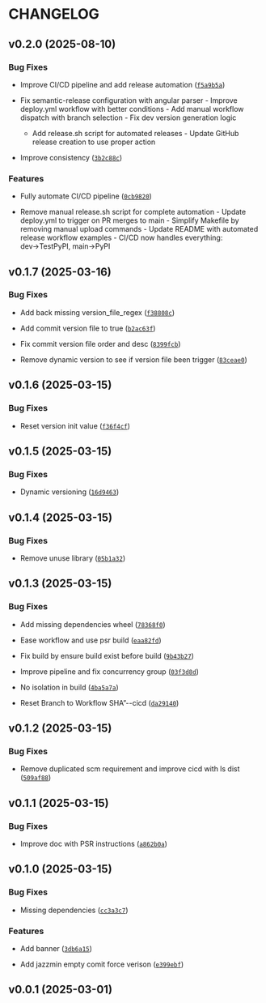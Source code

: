 # CHANGELOG


## v0.2.0 (2025-08-10)

### Bug Fixes

- Improve CI/CD pipeline and add release automation
  ([`f5a9b5a`](https://github.com/yaninsanity/django-user-starter/commit/f5a9b5aaccdad328e08d6f3720278c17440999c0))

- Fix semantic-release configuration with angular parser - Improve deploy.yml workflow with better
  conditions - Add manual workflow dispatch with branch selection - Fix dev version generation logic
  - Add release.sh script for automated releases - Update GitHub release creation to use proper
  action

- Improve consistency
  ([`3b2c88c`](https://github.com/yaninsanity/django-user-starter/commit/3b2c88c59546eb4400162f49eb691b38c6d8851d))

### Features

- Fully automate CI/CD pipeline
  ([`0cb9820`](https://github.com/yaninsanity/django-user-starter/commit/0cb982026563e1f15e6136d5d6439193cdcaa4cc))

- Remove manual release.sh script for complete automation - Update deploy.yml to trigger on PR
  merges to main - Simplify Makefile by removing manual upload commands - Update README with
  automated release workflow examples - CI/CD now handles everything: dev→TestPyPI, main→PyPI


## v0.1.7 (2025-03-16)

### Bug Fixes

- Add back missing version_file_regex
  ([`f38808c`](https://github.com/yaninsanity/django-user-starter/commit/f38808c4dbf1bf7413e84092a381bbdfd43ad3b9))

- Add commit version file to true
  ([`b2ac63f`](https://github.com/yaninsanity/django-user-starter/commit/b2ac63f099c26b208af356059b098be82ada3bdc))

- Fix commit version file order and desc
  ([`8399fcb`](https://github.com/yaninsanity/django-user-starter/commit/8399fcb390780f072af2945cda2a28b32c4067cc))

- Remove dynamic version to see if version file been trigger
  ([`83ceae0`](https://github.com/yaninsanity/django-user-starter/commit/83ceae0a0d1cf02c6f28e2e0a19bdbe8f2c5531a))


## v0.1.6 (2025-03-15)

### Bug Fixes

- Reset version init value
  ([`f36f4cf`](https://github.com/yaninsanity/django-user-starter/commit/f36f4cfb3548a45e5042057e9840a37b2272da44))


## v0.1.5 (2025-03-15)

### Bug Fixes

- Dynamic versioning
  ([`16d9463`](https://github.com/yaninsanity/django-user-starter/commit/16d94635bfcdcb19f6db6a5712dc06a4d09547c8))


## v0.1.4 (2025-03-15)

### Bug Fixes

- Remove unuse library
  ([`05b1a32`](https://github.com/yaninsanity/django-user-starter/commit/05b1a321a23b1063195c53a94ba335febb28229e))


## v0.1.3 (2025-03-15)

### Bug Fixes

- Add missing dependencies wheel
  ([`78368f0`](https://github.com/yaninsanity/django-user-starter/commit/78368f0eee1cec79f452ac22f3f072a2b2079418))

- Ease workflow and use psr build
  ([`eaa82fd`](https://github.com/yaninsanity/django-user-starter/commit/eaa82fd42544042052887c0cdf4a897d29901005))

- Fix build by ensure build exist before build
  ([`9b43b27`](https://github.com/yaninsanity/django-user-starter/commit/9b43b278b92cc3406c48d9e83d33460abd63f822))

- Improve pipeline and fix concurrency group
  ([`03f3d8d`](https://github.com/yaninsanity/django-user-starter/commit/03f3d8db2b2f958d891193ee39bc8ccacd03e2de))

- No isolation in build
  ([`4ba5a7a`](https://github.com/yaninsanity/django-user-starter/commit/4ba5a7ab4e4d1e1c80b360467c2088c7433524b6))

- Reset Branch to Workflow SHA”--cicd
  ([`da29140`](https://github.com/yaninsanity/django-user-starter/commit/da29140a20ae8d74bdd180b453d0544447854aa8))


## v0.1.2 (2025-03-15)

### Bug Fixes

- Remove duplicated scm requirement and improve cicd with ls dist
  ([`509af88`](https://github.com/yaninsanity/django-user-starter/commit/509af888323f71af09175208cc7335b720588143))


## v0.1.1 (2025-03-15)

### Bug Fixes

- Improve doc with PSR instructions
  ([`a862b0a`](https://github.com/yaninsanity/django-user-starter/commit/a862b0a5da876eb31900f8b1c4778cf8b6b17d46))


## v0.1.0 (2025-03-15)

### Bug Fixes

- Missing dependencies
  ([`cc3a3c7`](https://github.com/yaninsanity/django-user-starter/commit/cc3a3c7b7189d8371dc331c2174b3fb4a0e18ad1))

### Features

- Add banner
  ([`3db6a15`](https://github.com/yaninsanity/django-user-starter/commit/3db6a15210123776a0fb5b31bef7d2b4b0ccf40b))

- Add jazzmin empty comit force verison
  ([`e399ebf`](https://github.com/yaninsanity/django-user-starter/commit/e399ebf5afa33f31240cfd43a2ce3355a41d6c6f))


## v0.0.1 (2025-03-01)
